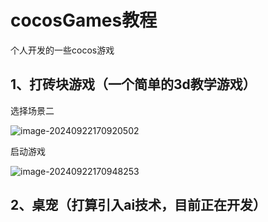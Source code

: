 # cocosGames教程
个人开发的一些cocos游戏

## 1、打砖块游戏（一个简单的3d教学游戏）

选择场景二

![image-20240922170920502](./../img/image-20240922170920502.png)

启动游戏

![image-20240922170948253](./../img/image-20240922170948253.png)

## 2、桌宠（打算引入ai技术，目前正在开发）





